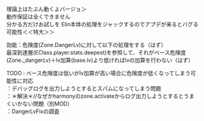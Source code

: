 理論上はたぶん動くよバージョン  
動作保証は全くできません  
分かる方だけお試しを
Elin本体の処理をジャックするのでアプデが来るとバグる可能性＜＜特大＞＞

効能：危険度(Zone.DangerLv)に対して以下の処理をする（はず）  
最深到達層(EClass.player.stats.deepest)を参照して、それがベース危険度(Zone._dangerLv)＋lv加算(base.lv)より低ければlvの加算を行わない（はず）


TODO : ベース危険度は低いがlv加算が高い場合に危険度が低くなってしまう可能性に対応  
      ：デバッグログを出力しようとするとスパムになってしまう問題  
      ：＊解決＊//なぜかharmonyのzone.activateからログ出力しようとするとうまくいかない問題（別MOD）  
：DangerLvFixの調査
